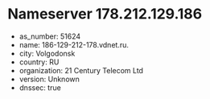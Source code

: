 # Nameserver 178.212.129.186

* as_number: 51624
* name: 186-129-212-178.vdnet.ru.
* city: Volgodonsk
* country: RU
* organization: 21 Century Telecom Ltd
* version: Unknown
* dnssec: true

